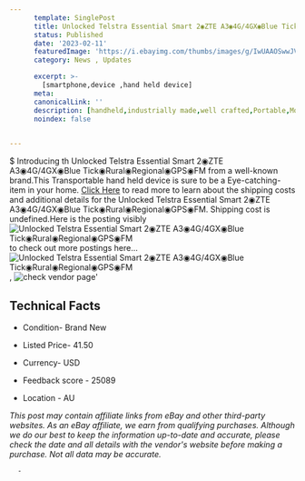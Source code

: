 ```yaml
---
      template: SinglePost
      title: Unlocked Telstra Essential Smart 2◉ZTE A3◉4G/4GX◉Blue Tick◉Rural◉Regional◉GPS◉FM
      status: Published
      date: '2023-02-11'
      featuredImage: 'https://i.ebayimg.com/thumbs/images/g/IwUAAOSwwJVjhxQn/s-l225.jpg'
      category: News , Updates

      excerpt: >-
        [smartphone,device ,hand held device]
      meta:
      canonicalLink: ''
      description: [handheld,industrially made,well crafted,Portable,Mobile,Compact,Convenient,Lightweight,Maneuverable,Man-portable,Miniature,Carriable,Hand-held,Light,Holdable,Transportable,Mobile device,Pocket-sized,On-the-go,Wireless,Cordless,Compact size,Convenient size, smartphone,device ,hand held device]
      noindex: false
      

---
```

$
      Introducing th Unlocked Telstra Essential Smart 2◉ZTE A3◉4G/4GX◉Blue Tick◉Rural◉Regional◉GPS◉FM from a well-known brand.This Transportable hand held device is sure to be a Eye-catching-item in your home. [Click Here](https://www.ebay.com/itm/234801425349?hash=item36ab416bc5%3Ag%3AIwUAAOSwwJVjhxQn&mkevt=1&mkcid=1&mkrid=711-53200-19255-0&campid=%253CePNCampaignId%253E&customid=%253CreferenceId%253E&toolid=10049) to read more to learn about the shipping costs and additional details for the Unlocked Telstra Essential Smart 2◉ZTE A3◉4G/4GX◉Blue Tick◉Rural◉Regional◉GPS◉FM. Shipping cost is undefined.Here is the posting visibly ![Unlocked Telstra Essential Smart 2◉ZTE A3◉4G/4GX◉Blue Tick◉Rural◉Regional◉GPS◉FM](https://i.ebayimg.com/thumbs/images/g/IwUAAOSwwJVjhxQn/s-l225.jpg) to check out more postings here... ![Unlocked Telstra Essential Smart 2◉ZTE A3◉4G/4GX◉Blue Tick◉Rural◉Regional◉GPS◉FM](https://i.ebayimg.com/images/g/IwUAAOSwwJVjhxQn/s-l1600.jpg), ![check vendor page]()'

      

 ## Technical Facts 



     
      

 - Condition- Brand New 


      

 - Listed Price- 41.50 


      

 - Currency- USD 


      

 - Feedback score - 25089 


      

 - Location - AU 


      
      

 *_This post may contain affiliate links from eBay and other third-party websites. As an eBay affiliate, we earn from qualifying purchases. Although we do our best to keep the information up-to-date and accurate, please check the date and all details with the vendor's website before making a purchase. Not all data may be accurate._*




      -
